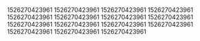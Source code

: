 1526270423961
1526270423961
1526270423961
1526270423961
1526270423961
1526270423961
1526270423961
1526270423961
1526270423961
1526270423961
1526270423961
1526270423961
1526270423961
1526270423961
1526270423961